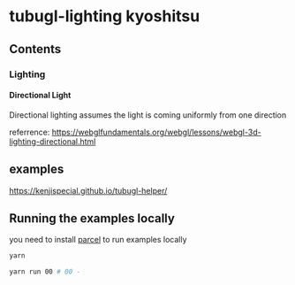 # tubugl-lighting kyoshitsu

## Contents

### Lighting

#### Directional Light

Directional lighting assumes the light is coming uniformly from one direction

referrence: https://webglfundamentals.org/webgl/lessons/webgl-3d-lighting-directional.html




## examples

https://kenjispecial.github.io/tubugl-helper/

## Running the examples locally

you need to install [parcel](https://github.com/parcel-bundler/parcel) to run examples locally

```sh
yarn

yarn run 00 # 00 - 

```

